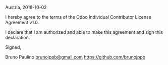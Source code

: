 Austria, 2018-10-02

I hereby agree to the terms of the Odoo Individual Contributor License
Agreement v1.0.

I declare that I am authorized and able to make this agreement and sign this
declaration.

Signed,

Bruno Paulino brunojppb@gmail.com https://github.com/brunojppb

